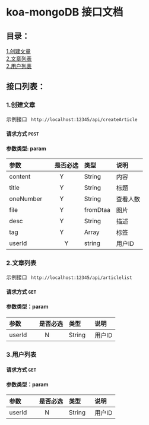 # koa-mongoDB 接口文档

## 目录：

[1.创建文章](#1创建文章)<br/>
[2.文章列表](#2文章列表)<br/>
[2.用户列表](#3用户列表)<br/>

## 接口列表：

### 1.创建文章

示例接口
``` http://localhost:12345/api/createArticle```

#### 请求方式 ```POST```

#### 参数类型: param

|参数|是否必选|类型|说明|
|:-----|:-------:|:-----|:-----|
|content      |Y       |String   |内容 |
|title        |Y       |String   |标题 |
|oneNumber    |Y       |String   |查看人数 |
|file         |Y       |fromDtaa |图片 |
|desc         |Y       |String   |描述 |
|tag          |Y        |Array    |标签 |
|userId       |Y        |string   |用户ID|

### 2.文章列表

示例接口
``` http://localhost:12345/api/articlelist```

#### 请求方式 ```GET```

#### 参数类型：param

|参数|是否必选|类型|说明|
|:-----|:-------:|:-----|:-----|
|userId      |N      |String   |用户ID|

### 3.用户列表

#### 请求方式 ```GET```

#### 参数类型：param

|参数|是否必选|类型|说明|
|:-----|:-------:|:-----|:-----|
|userId      |N      |String   |用户ID|